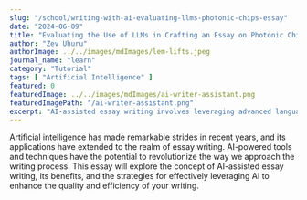 ```yaml
---
slug: "/school/writing-with-ai-evaluating-llms-photonic-chips-essay"
date: "2024-06-09"
title: "Evaluating the Use of LLMs in Crafting an Essay on Photonic Chips"
author: "Zev Uhuru"
authorImage: ../../images/mdImages/lem-lifts.jpeg
journal_name: "learn"
category: "Tutorial"
tags: [ "Artificial Intelligence" ]
featured: 0
featuredImage: ../../images/mdImages/ai-writer-assistant.png
featuredImagePath: "/ai-writer-assistant.png"
excerpt: "AI-assisted essay writing involves leveraging advanced language models to generate ideas, outline structures."
---
```



Artificial intelligence has made remarkable strides in recent years, and its applications have extended to the realm of essay writing. AI-powered tools and techniques have the potential to revolutionize the way we approach the writing process. This essay will explore the concept of AI-assisted essay writing, its benefits, and the strategies for effectively leveraging AI to enhance the quality and efficiency of your writing.
